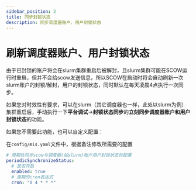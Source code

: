 ```yaml
---
sidebar_position: 2
title: 同步封锁状态
description: 同步调度器账户、用户封锁状态
---
```


# 刷新调度器账户、用户封锁状态

由于已封锁的账户将会在slurm集群重启后被解封，且slurm集群可能在SCOW运行时重启，但并不会给scow发送信息，所以SCOW在启动时将会自动刷新一次slurm账户的封锁/解封，用户的封锁状态，同时默认在每天凌晨4点执行一次同步。

如果您对时效性有要求，可以在slurm（其它调度器也一样，此处以slurm为例）集群重启后，手动执行一下**平台调试**->**封锁状态同步**的**立刻同步调度器账户和用户封锁状态**的功能。

如果您不需要此功能，也可以自定义配置：

在`config/mis.yaml`文件中，根据备注修改所需要的配置

```yaml title="config/mis.yaml"
# 周期性同步scow与调度器(如slurm)账户用户封锁状态的配置
periodicSynchronizeStatus:
  # 是否开启
  enabled: true
  # 周期的cron表达式
  cron: "0 4 * * *"

```

